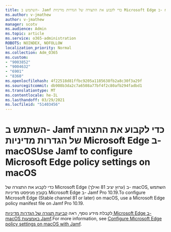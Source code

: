 ```yaml
---
title: השתמש ב- Jamf כדי לקבוע את התצורה של הגדרות מדיניות Microsoft Edge ב- macOS
ms.author: v-jmathew
author: v-jmathew
manager: scotv
ms.audience: Admin
ms.topic: article
ms.service: o365-administration
ROBOTS: NOINDEX, NOFOLLOW
localization_priority: Normal
ms.collection: Adm_O365
ms.custom:
- "9003852"
- "9004632"
- "6901"
- "8360"
ms.openlocfilehash: 4f22518d81ffbc9205a1185638fb2a8c30f3a29f
ms.sourcegitcommit: db908b3da2c7a6508a77bf4f2c80afb294fadbd1
ms.translationtype: MT
ms.contentlocale: he-IL
ms.lasthandoff: 03/29/2021
ms.locfileid: "51403456"
---
```

# <a name="use-jamf-to-configure-microsoft-edge-policy-settings-on-macos"></a><span data-ttu-id="61566-102">השתמש ב- Jamf כדי לקבוע את התצורה של הגדרות מדיניות Microsoft Edge ב- macOS</span><span class="sxs-lookup"><span data-stu-id="61566-102">Use Jamf to configure Microsoft Edge policy settings on macOS</span></span>

<span data-ttu-id="61566-103">כדי לקבוע את התצורה של Microsoft Edge (ערוץ יציב 81 ואילך) ב- macOS, השתמש בקובץ מניפסט מדיניות Microsoft Edge ב- Jamf Pro 10.19.</span><span class="sxs-lookup"><span data-stu-id="61566-103">To configure Microsoft Edge (Stable channel 81 or later) on macOS, use a Microsoft Edge policy manifest file on Jamf Pro 10.19.</span></span>

<span data-ttu-id="61566-104">לקבלת מידע נוסף, ראה [קביעת תצורה של הגדרות מדיניות Microsoft Edge ב- macOS באמצעות Jamf](https://go.microsoft.com/fwlink/?linkid=2134761).</span><span class="sxs-lookup"><span data-stu-id="61566-104">For more information, see [Configure Microsoft Edge policy settings on macOS with Jamf](https://go.microsoft.com/fwlink/?linkid=2134761).</span></span>
